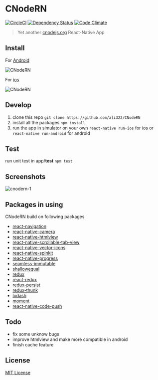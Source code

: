 # CNodeRN
[![CircleCI](https://circleci.com/gh/ali322/CNodeRN.svg?style=svg)](https://circleci.com/gh/ali322/CNodeRN)
[![Dependency Status](https://gemnasium.com/badges/github.com/ali322/CNodeRN.svg)](https://gemnasium.com/github.com/ali322/CNodeRN)
[![Code Climate](https://codeclimate.com/github/ali322/CNodeRN/badges/gpa.svg)](https://codeclimate.com/github/ali322/CNodeRN)

> Yet another [cnodejs.org](http://cnodejs.org) React-Native App

## Install
For [Android](https://www.pgyer.com/Q98i) 

![CNodeRN](https://o1wjx1evz.qnssl.com/app/qrcode/Q98i) 

For [ios](https://www.pgyer.com/GhwY)

![CNodeRN](https://o1wjx1evz.qnssl.com/app/qrcode/GhwY)

## Develop
1. clone this repo
`git clone https://github.com/ali322/CNodeRN`
2. install all the packages
`npm install`
3. run the app in simulator on your own
`react-native run-ios` for ios or `react-native run-android` for android

## Test
run unit test in app/__test__
`npm test`

## Screenshots
![cnodern-1](http://7xvyds.com2.z0.glb.qiniucdn.com/ipic/2017-04-09-2017-04-09%2013_49_59.gif)

## Packages in using
CNodeRN build on following packages

* [react-navigation](https://github.com/react-community/react-navigation)
* [react-native-camera](https://github.com/lwansbrough/react-native-camera)
* [react-native-htmlview](https://github.com/jsdf/react-native-htmlview)
* [react-native-scrollable-tab-view](https://github.com/brentvatne/react-native-scrollable-tab-view)
* [react-native-vector-icons](https://github.com/oblador/react-native-vector-icons)
* [react-native-spinkit](https://github.com/maxs15/react-native-spinkit)
* [react-native-progress](https://github.com/oblador/react-native-progress)
* [seamless-immutable](https://github.com/rtfeldman/seamless-immutable)
* [shallowequal](https://github.com/dashed/shallowequal)
* [redux](https://github.com/reactjs/redux)
* [react-redux](https://github.com/reactjs/react-redux)
* [redux-persist](https://github.com/rt2zz/redux-persist)
* [redux-thunk](https://github.com/gaearon/redux-thunk)
* [lodash](https://github.com/lodash/lodash)
* [moment](https://github.com/moment/moment)
* [react-native-code-push](https://github.com/Microsoft/react-native-code-push)

## Todo

- fix some unknow bugs
- improve htmlview and make more compatible in android
- finish cache feature

## License

[MIT License](http://en.wikipedia.org/wiki/MIT_License)